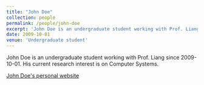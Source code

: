 ```yaml
---
title: "John Doe"
collection: people
permalink: /people/john-doe
excerpt: 'John Doe is an undergraduate student working with Prof. Liang since 2009-10-01.'
date: 2009-10-01
venue: 'Undergraduate student'
---
```

John Doe is an undergraduate student working with Prof. Liang since 2009-10-01.  His current research interest is on Computer Systems.

[John Doe's personal website](https://example.com)